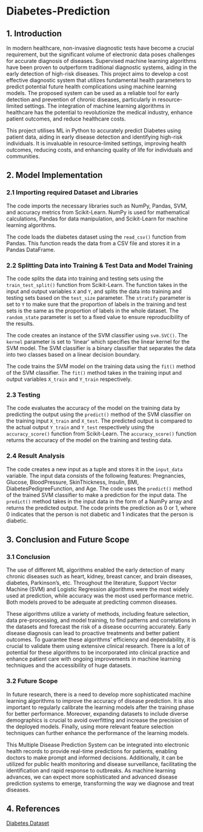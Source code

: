 # Diabetes-Prediction

## 1. Introduction
In modern healthcare, non-invasive diagnostic tests have become a crucial requirement, but the significant volume of electronic data poses challenges for accurate diagnosis of diseases. Supervised machine learning algorithms have been proven to outperform traditional diagnostic systems, aiding in the early detection of high-risk diseases. This project aims to develop a cost effective diagnostic system that utilizes fundamental health parameters to predict potential future health complications using machine learning models. The proposed system can be used as a reliable tool for early detection and prevention of chronic diseases, particularly in resource-limited settings. The integration of machine learning algorithms in healthcare has the potential to revolutionize the medical industry, enhance patient outcomes, and reduce healthcare costs.

This project utilises ML in Python to accurately predict Diabetes using patient data, aiding in early disease detection and identifying high-risk individuals. It is invaluable in resource-limited settings, improving health outcomes, reducing costs, and enhancing quality of life for individuals and communities.


## 2. Model Implementation

### 2.1 Importing required Dataset and Libraries

The code imports the necessary libraries such as NumPy, Pandas, SVM, and accuracy metrics from Scikit-Learn. NumPy is used for mathematical calculations, Pandas for data manipulation, and Scikit-Learn for machine learning algorithms.

The code loads the diabetes dataset using the `read_csv()` function from Pandas. This function reads the data from a CSV file and stores it in a Pandas DataFrame.

### 2.2 Splitting Data into Training & Test Data and Model Training

The code splits the data into training and testing sets using the `train_test_split()` function from Scikit-Learn. The function takes in the input and output variables `X` and `Y`, and splits the data into training and testing sets based on the `test_size` parameter. The `stratify` parameter is set to `Y` to make sure that the proportion of labels in the training and test sets is the same as the proportion of labels in the whole dataset. The `random_state` parameter is set to a fixed value to ensure reproducibility of the results.

The code creates an instance of the SVM classifier using `svm.SVC()`. The `kernel` parameter is set to 'linear' which specifies the linear kernel for the SVM model. The SVM classifier is a binary classifier that separates the data into two classes based on a linear decision boundary.

The code trains the SVM model on the training data using the `fit()` method of the SVM classifier. The `fit()` method takes in the training input and output variables `X_train` and `Y_train` respectively.

### 2.3 Testing

The code evaluates the accuracy of the model on the training data by predicting the output using the `predict()` method of the SVM classifier on the training input `X_train` and `X_test`. The predicted output is compared to the actual output `Y_train` and `Y_test` respectively using the `accuracy_score()` function from Scikit-Learn. The `accuracy_score()` function returns the accuracy of the model on the training and testing data.

### 2.4 Result Analysis

The code creates a new input as a tuple and stores it in the `input_data` variable. The input data consists of the following features: Pregnancies, Glucose, BloodPressure, SkinThickness, Insulin, BMI, DiabetesPedigreeFunction, and Age. The code uses the `predict()` method of the trained SVM classifier to make a prediction for the input data. The `predict()` method takes in the input data in the form of a NumPy array and returns the predicted output. The code prints the prediction as 0 or 1, where 0 indicates that the person is not diabetic and 1 indicates that the person is diabetic.


## 3. Conclusion and Future Scope

### 3.1 Conclusion

The use of different ML algorithms enabled the early detection of many chronic diseases such as heart, kidney, breast cancer, and brain diseases, diabetes, Parkinson’s, etc. Throughout the literature, Support Vector Machine (SVM) and Logistic Regression algorithms were the most widely used at prediction, while accuracy was the most used performance metric. Both models proved to be adequate at predicting common diseases.

These algorithms utilize a variety of methods, including feature selection, data pre-processing, and model training, to find patterns and correlations in the datasets and forecast the risk of a disease occurring accurately. Early disease diagnosis can lead to proactive treatments and better patient outcomes. To guarantee these algorithms' efficiency and dependability, it is crucial to validate them using extensive clinical research. There is a lot of potential for these algorithms to be incorporated into clinical practice and enhance patient care with ongoing improvements in machine learning techniques and the accessibility of huge datasets.

### 3.2 Future Scope

In future research, there is a need to develop more sophisticated machine learning algorithms to improve the accuracy of disease prediction. It is also important to regularly calibrate the learning models after the training phase for better performance. Moreover, expanding datasets to include diverse demographics is crucial to avoid overfitting and increase the precision of the deployed models. Finally, using more relevant feature selection techniques can further enhance the performance of the learning models.

This Multiple Disease Prediction System can be integrated into electronic health records to provide real-time predictions for patients, enabling doctors to make prompt and informed decisions. Additionally, it can be utilized for public health monitoring and disease surveillance, facilitating the identification and rapid response to outbreaks. As machine learning advances, we can expect more sophisticated and advanced disease prediction systems to emerge, transforming the way we diagnose and treat diseases.


## 4. References

[Diabetes Dataset](https://www.kaggle.com/datasets/uciml/pima-indians-diabetes-database)
